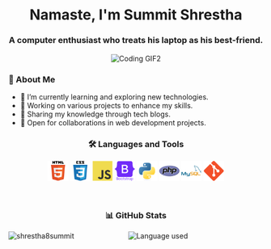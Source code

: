 
<h1 align="center">Namaste, I'm Summit Shrestha</h1>
<h3 align="center">A computer enthusiast who treats his laptop as his best-friend.</h3>


<p align="center"> 
  <img align="center" src="https://i.giphy.com/qgQUggAC3Pfv687qPC.webp" width="400" alt="Coding GIF2">
</p>



### 📖 About Me

- 🌱 I’m currently learning and exploring new technologies.
- 💼 Working on various projects to enhance my skills.
- 📝 Sharing my knowledge through tech blogs.
- 🤝 Open for collaborations in web development projects.

<p align="center"><h3 align="center"> 🛠️ Languages and Tools</h3></p>

<p align="center">
  
  
  <img src="https://raw.githubusercontent.com/devicons/devicon/master/icons/html5/html5-original-wordmark.svg" alt="HTML5" width="40" height="40"/>
  <img src="https://raw.githubusercontent.com/devicons/devicon/master/icons/css3/css3-original-wordmark.svg" alt="CSS3" width="40" height="40"/>
  <img src="https://raw.githubusercontent.com/devicons/devicon/master/icons/javascript/javascript-original.svg" alt="JavaScript" width="40" height="40"/>
  <img src="https://raw.githubusercontent.com/devicons/devicon/master/icons/bootstrap/bootstrap-plain-wordmark.svg" alt="Bootstrap" width="40" height="40"/>
  <img src="https://raw.githubusercontent.com/devicons/devicon/master/icons/python/python-original.svg" alt="Python" width="40" height="40"/>
  <img src="https://raw.githubusercontent.com/devicons/devicon/master/icons/php/php-original.svg" alt="PHP" width="40" height="40"/>
  <img src="https://raw.githubusercontent.com/devicons/devicon/master/icons/mysql/mysql-original-wordmark.svg" alt="MySQL" width="40" height="40"/>
  <img src="https://raw.githubusercontent.com/devicons/devicon/master/icons/git/git-original.svg" alt="Git" width="40" height="40"/>
</p>

<br>
<p align="left">
<h3 align="center"> 📊 GitHub Stats</h3>
<img width="47%" align="left" src="https://github-readme-stats.vercel.app/api?username=shrestha8summit&show_icons=true&theme=radical" alt="shrestha8summit" />  
<img width="50.5%" height="200"src="https://github-readme-stats.vercel.app/api/top-langs/?username=shrestha8summit&layout=compact" alt="Language used" />
</p>

<!--
<p align="center"><br>
<h3 align="center">🤝 Connect with Me</h3>
</p>
<p align="center">
  <a href="https://twitter.com/shrestha8summit"><img src="https://img.shields.io/badge/-Twitter-1DA1F2?style=for-the-badge&logo=twitter&logoColor=white" alt="Twitter"></a>
  <a href="https://linkedin.com/in/summit8shrestha"><img src="https://img.shields.io/badge/-LinkedIn-0077B5?style=for-the-badge&logo=linkedin&logoColor=white" alt="LinkedIn"></a>
  <a href="mailto:shrestha8summit@gmail.com"><img src="https://img.shields.io/badge/-Email-D14836?style=for-the-badge&logo=gmail&logoColor=white" alt="Email"></a>
</p>
-->

